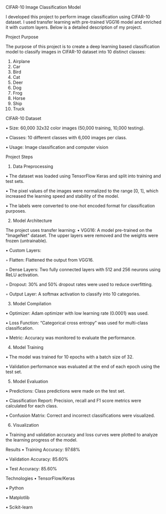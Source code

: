 CIFAR-10 Image Classification Model

I developed this project to perform image classification using CIFAR-10 dataset. I used transfer learning with pre-trained VGG16 model and enriched it with custom layers. Below is a detailed description of my project.

Project Purpose

The purpose of this project is to create a deep learning based classification model to classify images in CIFAR-10 dataset into 10 distinct classes:
1. Airplane
2. Car
3. Bird
4. Cat
5. Deer
6. Dog
7. Frog
8. Horse
9. Ship
10. Truck

CIFAR-10 Dataset

• Size: 60,000 32x32 color images (50,000 training, 10,000 testing).

• Classes: 10 different classes with 6,000 images per class.

• Usage: Image classification and computer vision

Project Steps

1. Data Preprocessing

• The dataset was loaded using TensorFlow Keras and split into training and test sets.

• The pixel values ​​of the images were normalized to the range [0, 1], which increased the learning speed and stability of the model.

• The labels were converted to one-hot encoded format for classification purposes.

2. Model Architecture

The project uses transfer learning:
• VGG16: A model pre-trained on the "ImageNet" dataset. The upper layers were removed and the weights were frozen (untrainable).

• Custom Layers:

◦ Flatten: Flattened the output from VGG16.

◦ Dense Layers: Two fully connected layers with 512 and 256 neurons using ReLU activation.

◦ Dropout: 30% and 50% dropout rates were used to reduce overfitting.

◦ Output Layer: A softmax activation to classify into 10 categories.

3. Model Compilation

• Optimizer: Adam optimizer with low learning rate (0.0001) was used.

• Loss Function: “Categorical cross entropy” was used for multi-class classification.

• Metric: Accuracy was monitored to evaluate the performance.

4. Model Training

• The model was trained for 10 epochs with a batch size of 32.

• Validation performance was evaluated at the end of each epoch using the test set.

5. Model Evaluation

• Predictions: Class predictions were made on the test set.

• Classification Report: Precision, recall and F1 score metrics were calculated for each class.

• Confusion Matrix: Correct and incorrect classifications were visualized.

6. Visualization

• Training and validation accuracy and loss curves were plotted to analyze the learning progress of the model.

Results
• Training Accuracy: 97.68%

• Validation Accuracy: 85.60%

• Test Accuracy: 85.60%


Technologies
• TensorFlow/Keras

• Python

• Matplotlib

• Scikit-learn
